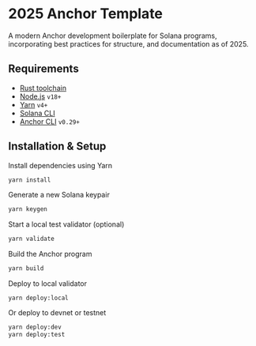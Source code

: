 # 2025 Anchor Template

A modern Anchor development boilerplate for Solana programs, incorporating best practices for structure, and documentation as of 2025.

## Requirements

- [Rust toolchain](https://www.rust-lang.org/tools/install)
- [Node.js](https://nodejs.org/) `v18+`
- [Yarn](https://yarnpkg.com/) `v4+`
- [Solana CLI](https://docs.solana.com/cli/install)
- [Anchor CLI](https://book.anchor-lang.com/cli/install.html) `v0.29+`

## Installation & Setup

Install dependencies using Yarn
```bash
yarn install
```

Generate a new Solana keypair
```bash
yarn keygen
```

Start a local test validator (optional)
```bash
yarn validate
```

Build the Anchor program
```bash
yarn build
```

Deploy to local validator
```
yarn deploy:local
```

Or deploy to devnet or testnet
```bash
yarn deploy:dev
yarn deploy:test
```

